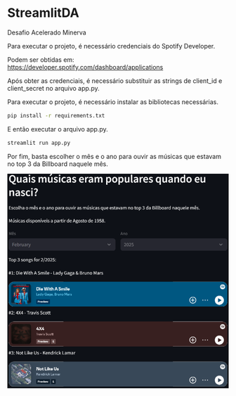 # StreamlitDA

Desafio Acelerado Minerva

Para executar o projeto, é necessário credenciais do Spotify Developer.

Podem ser obtidas em: https://developer.spotify.com/dashboard/applications

Após obter as credenciais, é necessário substituir as strings de client_id e client_secret no arquivo app.py.

Para executar o projeto, é necessário instalar as bibliotecas necessárias.

```bash
pip install -r requirements.txt
```

E então executar o arquivo app.py.

```bash
streamlit run app.py
```
Por fim, basta escolher o mês e o ano para ouvir as músicas que estavam no top 3 da Billboard naquele mês.

![Screenshot of the application](./image.png)
